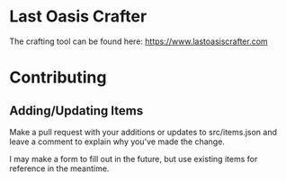 # Last Oasis Crafter
The crafting tool can be found here: https://www.lastoasiscrafter.com

# Contributing
## Adding/Updating Items
Make a pull request with your additions or updates to src/items.json and leave a comment to explain why you've made the change.

I may make a form to fill out in the future, but use existing items for reference in the meantime.
